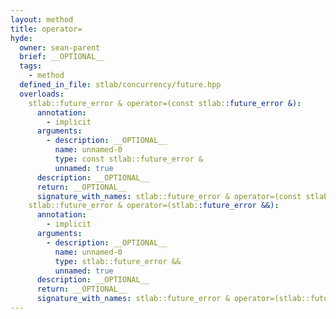 ```yaml
---
layout: method
title: operator=
hyde:
  owner: sean-parent
  brief: __OPTIONAL__
  tags:
    - method
  defined_in_file: stlab/concurrency/future.hpp
  overloads:
    stlab::future_error & operator=(const stlab::future_error &):
      annotation:
        - implicit
      arguments:
        - description: __OPTIONAL__
          name: unnamed-0
          type: const stlab::future_error &
          unnamed: true
      description: __OPTIONAL__
      return: __OPTIONAL__
      signature_with_names: stlab::future_error & operator=(const stlab::future_error &)
    stlab::future_error & operator=(stlab::future_error &&):
      annotation:
        - implicit
      arguments:
        - description: __OPTIONAL__
          name: unnamed-0
          type: stlab::future_error &&
          unnamed: true
      description: __OPTIONAL__
      return: __OPTIONAL__
      signature_with_names: stlab::future_error & operator=(stlab::future_error &&)
---
```

